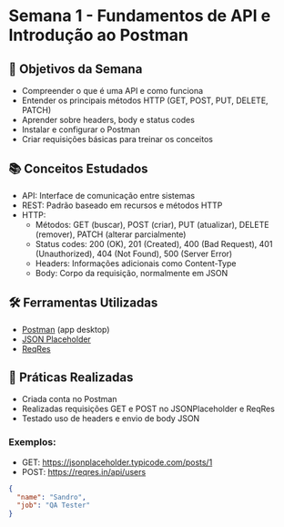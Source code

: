 # Semana 1 - Fundamentos de API e Introdução ao Postman

## 📌 Objetivos da Semana
- Compreender o que é uma API e como funciona
- Entender os principais métodos HTTP (GET, POST, PUT, DELETE, PATCH)
- Aprender sobre headers, body e status codes
- Instalar e configurar o Postman
- Criar requisições básicas para treinar os conceitos

## 📚 Conceitos Estudados
- API: Interface de comunicação entre sistemas
- REST: Padrão baseado em recursos e métodos HTTP
- HTTP:
  - Métodos: GET (buscar), POST (criar), PUT (atualizar), DELETE (remover), PATCH (alterar parcialmente)
  - Status codes: 200 (OK), 201 (Created), 400 (Bad Request), 401 (Unauthorized), 404 (Not Found), 500 (Server Error)
  - Headers: Informações adicionais como Content-Type
  - Body: Corpo da requisição, normalmente em JSON

## 🛠️ Ferramentas Utilizadas
- [Postman](https://www.postman.com/) (app desktop)
- [JSON Placeholder](https://jsonplaceholder.typicode.com/)
- [ReqRes](https://reqres.in/)

## 🧪 Práticas Realizadas
- Criada conta no Postman
- Realizadas requisições GET e POST no JSONPlaceholder e ReqRes
- Testado uso de headers e envio de body JSON

### Exemplos:
- GET: https://jsonplaceholder.typicode.com/posts/1
- POST: https://reqres.in/api/users

```json
{
  "name": "Sandro",
  "job": "QA Tester"
}
